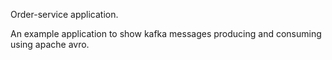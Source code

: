 Order-service application.

An example application to show kafka messages producing and consuming using apache avro.
